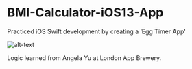# BMI-Calculator-iOS13-App

Practiced iOS Swift development by creating a ‘Egg Timer App'

![alt-text](BMI.gif)

Logic learned from Angela Yu at London App Brewery.

